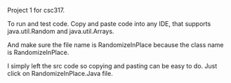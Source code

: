 Project 1 for csc317.

To run and test code. Copy and paste code into any IDE, that supports java.util.Random and java.util.Arrays.

And make sure the file name is RandomizeInPlace because the class name is RandomizeInPlace.

I simply left the src code so copying and pasting can be easy to do. Just click on RandomizeInPlace.Java file.

